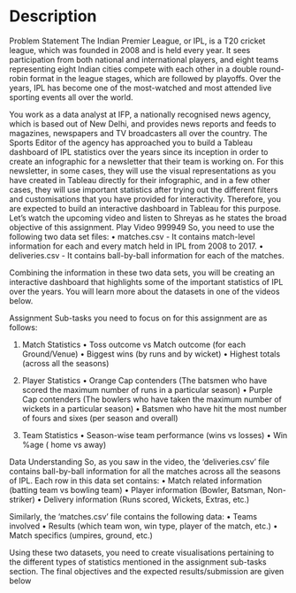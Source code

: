 # Description
Problem Statement
The Indian Premier League, or IPL, is a T20 cricket league, which was founded in 2008 and is held every year. It sees participation from both national and international players, and eight teams representing eight Indian cities compete with each other in a double round-robin format in the league stages, which are followed by playoffs. Over the years, IPL has become one of the most-watched and most attended live sporting events all over the world.
 
You work as a data analyst at IFP, a nationally recognised news agency, which is based out of New Delhi, and provides news reports and feeds to magazines, newspapers and TV broadcasters all over the country. The Sports Editor of the agency has approached you to build a Tableau dashboard of IPL statistics over the years since its inception in order to create an infographic for a newsletter that their team is working on. For this newsletter, in some cases, they will use the visual representations as you have created in Tableau directly for their infographic, and in a few other cases, they will use important statistics after trying out the different filters and customisations that you have provided for interactivity. Therefore, you are expected to build an interactive dashboard in Tableau for this purpose. Let’s watch the upcoming video and listen to Shreyas as he states the broad objective of this assignment.
Play Video
999949
So, you need to use the following two data set files:
•	matches.csv - It contains match-level information for each and every match held in IPL from 2008 to 2017.
•	deliveries.csv - It contains ball-by-ball information for each of the matches.

Combining the information in these two data sets, you will be creating an interactive dashboard that highlights some of the important statistics of IPL over the years. You will learn more about the datasets in one of the videos below.
 
 
Assignment Sub-tasks
you need to focus on for this assignment are as follows:
 
1. Match Statistics
•	Toss outcome vs Match outcome (for each Ground/Venue)
•	Biggest wins (by runs and by wicket)
•	Highest totals (across all the seasons)
 
2. Player Statistics
•	Orange Cap contenders (The batsmen who have scored the maximum number of runs in a particular season)
•	Purple Cap contenders (The bowlers who have taken the maximum number of wickets in a particular season)
•	Batsmen who have hit the most number of fours and sixes (per season and overall)

3. Team Statistics
•	Season-wise team performance (wins vs losses)
•	Win %age ( home vs away)
 
Data Understanding
So, as you saw in the video, the ‘deliveries.csv’ file contains ball-by-ball information for all the matches across all the seasons of IPL. Each row in this data set contains:
•	Match related information (batting team vs bowling team)
•	Player information (Bowler, Batsman, Non-striker)
•	Delivery information (Runs scored, Wickets, Extras, etc.)
 
Similarly, the ‘matches.csv’ file contains the following data:
•	Teams involved
•	Results (which team won, win type, player of the match, etc.)
•	Match specifics (umpires, ground, etc.)
 
Using these two datasets, you need to create visualisations pertaining to the different types of statistics mentioned in the assignment sub-tasks section. The final objectives and the expected results/submission are given below
 
